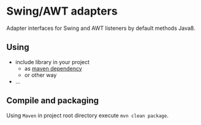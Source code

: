 # Swing/AWT adapters

Adapter interfaces for Swing and AWT listeners by default methods Java8.

## Using

- include library in your project
    - as [maven dependency](https://github.com/azzibom/swing-ext/packages)
    - or other way
- ...

## Compile and packaging

Using `Maven` 
in project root directory execute `mvn clean package`.
